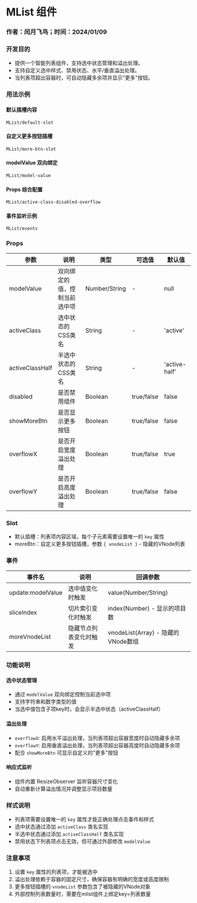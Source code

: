 # MList 组件

### 作者：闰月飞鸟；时间：2024/01/09

### 开发目的

- 提供一个智能列表组件，支持选中状态管理和溢出处理。
- 支持自定义选中样式、禁用状态、水平/垂直溢出处理。
- 当列表项超出容器时，可自动隐藏多余项并显示"更多"按钮。

### 用法示例

#### 默认插槽内容
```demo
MList/default-slot
```

#### 自定义更多按钮插槽
```demo
MList/more-btn-slot
```

#### modelValue 双向绑定
```demo
MList/model-value
```

#### Props 综合配置
```demo
MList/active-class-disabled-overflow
```

#### 事件监听示例
```demo
MList/events
```

### Props

| 参数             | 说明                   | 类型          | 可选值      | 默认值    |
| ---------------- | ---------------------- | ------------- | ----------- | --------- |
| modelValue       | 双向绑定的值，控制当前选中项 | Number/String | -           | null      |
| activeClass      | 选中状态的CSS类名      | String        | -           | 'active'  |
| activeClassHalf  | 半选中状态的CSS类名    | String        | -           | 'active-half' |
| disabled         | 是否禁用组件           | Boolean       | true/false  | false     |
| showMoreBtn      | 是否显示更多按钮       | Boolean       | true/false  | false     |
| overflowX        | 是否开启宽度溢出处理   | Boolean       | true/false  | true      |
| overflowY        | 是否开启高度溢出处理   | Boolean       | true/false  | false     |

### Slot

- 默认插槽：列表项内容区域，每个子元素需要设置唯一的 `key` 属性
- moreBtn：自定义更多按钮插槽，参数 `{ vnodeList }` - 隐藏的VNode列表

### 事件

| 事件名           | 说明                     | 回调参数                    |
| ---------------- | ------------------------ | --------------------------- |
| update:modelValue | 选中值变化时触发         | value(Number/String)        |
| sliceIndex       | 切片索引变化时触发       | index(Number) - 显示的项目数 |
| moreVnodeList    | 隐藏节点列表变化时触发   | vnodeList(Array) - 隐藏的VNode数组 |

### 功能说明

#### 选中状态管理
- 通过 `modelValue` 双向绑定控制当前选中项
- 支持字符串和数字类型的值
- 当选中值包含子项key时，会显示半选中状态（activeClassHalf）

#### 溢出处理
- `overflowX`: 启用水平溢出处理，当列表项超出容器宽度时自动隐藏多余项
- `overflowY`: 启用垂直溢出处理，当列表项超出容器高度时自动隐藏多余项
- 配合 `showMoreBtn` 可显示自定义的"更多"按钮

#### 响应式监听
- 组件内置 ResizeObserver 监听容器尺寸变化
- 自动重新计算溢出情况并调整显示项目数量

### 样式说明

- 列表项需要设置唯一的 `key` 属性才能正确处理点击事件和样式
- 选中状态通过添加 `activeClass` 类名实现
- 半选中状态通过添加 `activeClassHalf` 类名实现
- 禁用状态下列表项点击无效，但可通过外部修改 `modelValue`

### 注意事项

1. 设置 `key` 属性的列表项，才能被选中
2. 溢出处理依赖于容器的固定尺寸，确保容器有明确的宽度或高度限制
3. 更多按钮插槽的 `vnodeList` 参数包含了被隐藏的VNode对象
4. 外部控制列表数量时，需要在mlist组件上绑定key=列表数量